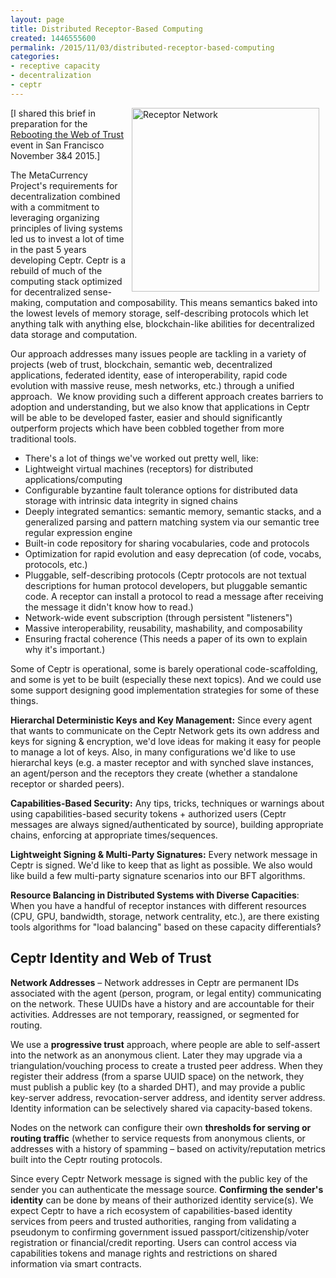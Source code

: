 ```yaml
---
layout: page
title: Distributed Receptor-Based Computing
created: 1446555600
permalink: /2015/11/03/distributed-receptor-based-computing
categories:
- receptive capacity
- decentralization
- ceptr
---
```


<img alt="Receptor Network" src="https://d2jhuj1whasmze.cloudfront.net/photos/original/ehRQ6.jpg" style="width: 300px; height: 294px; margin-left: 10px; margin-right: 10px; float: right;">[I shared this brief in preparation for the <a href="http://WebOfTrust.info">Rebooting the Web of Trust</a> event in San Francisco November 3&amp;4 2015.]&nbsp;

The MetaCurrency Project's requirements for decentralization combined with a commitment to leveraging organizing principles of living systems led us to invest a lot of time in the past 5 years developing Ceptr. Ceptr is a rebuild of much of the computing stack optimized for decentralized sense-making, computation and composability. This means semantics baked into the lowest levels of memory storage, self-describing protocols which let anything talk with anything else, blockchain-like abilities for decentralized data storage and computation.

<!--break-->

Our approach addresses many issues people are tackling in a variety of projects (web of trust, blockchain, semantic web, decentralized applications, federated identity, ease of interoperability, rapid code evolution with massive reuse, mesh networks, etc.) through a unified approach. &nbsp;We know providing such a different approach creates barriers to adoption and understanding, but we also know that applications in Ceptr will be able to be developed faster, easier and should significantly outperform projects which have been cobbled together from more traditional tools.
<ul><li>There's a lot of things we've worked out pretty well, like:&nbsp;</li><li>Lightweight virtual machines (receptors) for distributed applications/computing</li><li>Configurable byzantine fault tolerance options for distributed data storage with intrinsic data integrity in signed chains</li><li>Deeply integrated semantics: semantic memory, semantic stacks, and a generalized parsing and pattern matching system via our semantic tree regular expression engine</li><li>Built-in code repository for sharing vocabularies, code and protocols</li><li>Optimization for rapid evolution and easy deprecation (of code, vocabs, protocols, etc.)</li><li>Pluggable, self-describing protocols (Ceptr protocols are not textual descriptions for human protocol developers, but pluggable semantic code. A receptor can install a protocol to read a message after receiving the message it didn't know how to read.)</li><li>Network-wide event subscription (through persistent "listeners")</li><li>Massive interoperability, reusability, mashability, and composability</li><li>Ensuring fractal coherence (This needs a paper of its own to explain why it's important.)</li></ul>
Some of Ceptr is operational, some is barely operational code-scaffolding, and some is yet to be built (especially these next topics). And we could use some support designing good implementation strategies for some of these things.

<strong>Hierarchal Deterministic Keys and Key Management:</strong> Since every agent that wants to communicate on the Ceptr Network gets its own address and keys for signing &amp; encryption, we'd love ideas for making it easy for people to manage a lot of keys. Also, in many configurations we'd like to use hierarchal keys (e.g. a master receptor and with synched slave instances, an agent/person and the receptors they create (whether a standalone receptor or sharded peers).

<strong>Capabilities-Based Security:</strong> Any tips, tricks, techniques or warnings about using capabilities-based security tokens + authorized users (Ceptr messages are always signed/authenticated by source), building appropriate chains, enforcing at appropriate times/sequences.

<strong>Lightweight Signing &amp; Multi-Party Signatures:</strong> Every network message in Ceptr is signed. We'd like to keep that as light as possible. We also would like build a few multi-party signature scenarios into our BFT algorithms.

<strong>Resource Balancing in Distributed Systems with Diverse Capacities</strong>: When you have a handful of receptor instances with different resources (CPU, GPU, bandwidth, storage, network centrality, etc.), are there existing tools algorithms for "load balancing" based on these capacity differentials?
<h2>Ceptr Identity and Web of Trust</h2>
<strong>Network Addresses</strong> – Network addresses in Ceptr are permanent IDs associated with the agent (person, program, or legal entity) communicating on the network. These UUIDs have a history and are accountable for their activities. Addresses are not temporary, reassigned, or segmented for routing.

We use a <strong>progressive trust</strong> approach, where people are able to self-assert into the network as an anonymous client. Later they may upgrade via a triangulation/vouching process to create a trusted peer address. When they register their address (from a sparse UUID space) on the network, they must publish a public key (to a sharded DHT), and may provide a public key-server address, revocation-server address, and identity server address. Identity information can be selectively shared via capacity-based tokens.

Nodes on the network can configure their own <strong>thresholds for serving or routing traffic</strong> (whether to service requests from anonymous clients, or addresses with a history of spamming – based on activity/reputation metrics built into the Ceptr routing protocols.

Since every Ceptr Network message is signed with the public key of the sender you can authenticate the message source. <strong>Confirming the sender's identity</strong> can be done by means of their authorized identity service(s). We expect Ceptr to have a rich ecosystem of capabilities-based identity services from peers and trusted authorities, ranging from validating a pseudonym to confirming government issued passport/citizenship/voter registration or financial/credit reporting. Users can control access via capabilities tokens and manage rights and restrictions on shared information via smart contracts.

